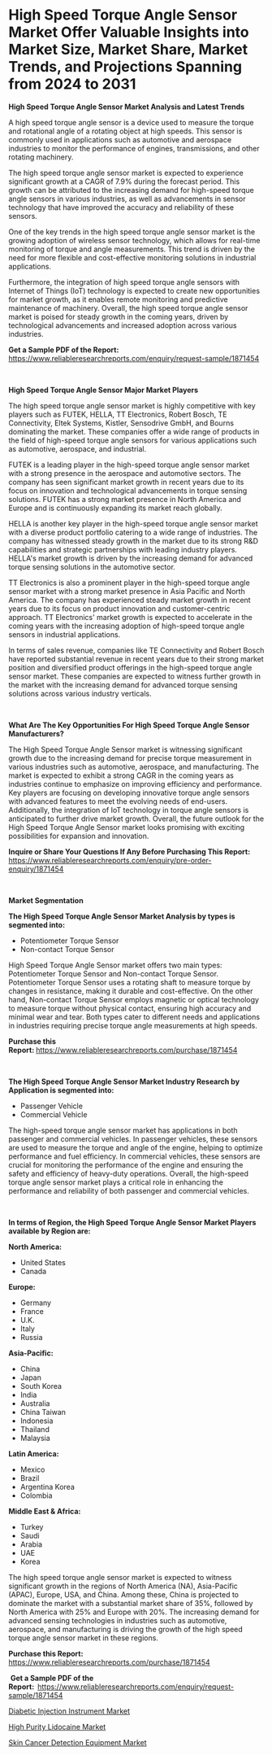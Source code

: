 <p><h1>High Speed Torque Angle Sensor Market Offer Valuable Insights into Market Size, Market Share, Market Trends, and Projections Spanning from 2024 to 2031</h1></p><p><strong>High Speed Torque Angle Sensor Market Analysis and Latest Trends</strong></p>
<p><p>A high speed torque angle sensor is a device used to measure the torque and rotational angle of a rotating object at high speeds. This sensor is commonly used in applications such as automotive and aerospace industries to monitor the performance of engines, transmissions, and other rotating machinery.</p><p>The high speed torque angle sensor market is expected to experience significant growth at a CAGR of 7.9% during the forecast period. This growth can be attributed to the increasing demand for high-speed torque angle sensors in various industries, as well as advancements in sensor technology that have improved the accuracy and reliability of these sensors.</p><p>One of the key trends in the high speed torque angle sensor market is the growing adoption of wireless sensor technology, which allows for real-time monitoring of torque and angle measurements. This trend is driven by the need for more flexible and cost-effective monitoring solutions in industrial applications.</p><p>Furthermore, the integration of high speed torque angle sensors with Internet of Things (IoT) technology is expected to create new opportunities for market growth, as it enables remote monitoring and predictive maintenance of machinery. Overall, the high speed torque angle sensor market is poised for steady growth in the coming years, driven by technological advancements and increased adoption across various industries.</p></p>
<p><strong>Get a Sample PDF of the Report:&nbsp;</strong> <a href="https://www.reliableresearchreports.com/enquiry/request-sample/1871454">https://www.reliableresearchreports.com/enquiry/request-sample/1871454</a></p>
<p>&nbsp;</p>
<p><strong>High Speed Torque Angle Sensor Major Market Players</strong></p>
<p><p>The high speed torque angle sensor market is highly competitive with key players such as FUTEK, HELLA, TT Electronics, Robert Bosch, TE Connectivity, Eltek Systems, Kistler, Sensodrive GmbH, and Bourns dominating the market. These companies offer a wide range of products in the field of high-speed torque angle sensors for various applications such as automotive, aerospace, and industrial.</p><p>FUTEK is a leading player in the high-speed torque angle sensor market with a strong presence in the aerospace and automotive sectors. The company has seen significant market growth in recent years due to its focus on innovation and technological advancements in torque sensing solutions. FUTEK has a strong market presence in North America and Europe and is continuously expanding its market reach globally.</p><p>HELLA is another key player in the high-speed torque angle sensor market with a diverse product portfolio catering to a wide range of industries. The company has witnessed steady growth in the market due to its strong R&D capabilities and strategic partnerships with leading industry players. HELLA's market growth is driven by the increasing demand for advanced torque sensing solutions in the automotive sector.</p><p>TT Electronics is also a prominent player in the high-speed torque angle sensor market with a strong market presence in Asia Pacific and North America. The company has experienced steady market growth in recent years due to its focus on product innovation and customer-centric approach. TT Electronics' market growth is expected to accelerate in the coming years with the increasing adoption of high-speed torque angle sensors in industrial applications.</p><p>In terms of sales revenue, companies like TE Connectivity and Robert Bosch have reported substantial revenue in recent years due to their strong market position and diversified product offerings in the high-speed torque angle sensor market. These companies are expected to witness further growth in the market with the increasing demand for advanced torque sensing solutions across various industry verticals.</p></p>
<p>&nbsp;</p>
<p><strong>What Are The Key Opportunities For High Speed Torque Angle Sensor Manufacturers?</strong></p>
<p><p>The High Speed Torque Angle Sensor market is witnessing significant growth due to the increasing demand for precise torque measurement in various industries such as automotive, aerospace, and manufacturing. The market is expected to exhibit a strong CAGR in the coming years as industries continue to emphasize on improving efficiency and performance. Key players are focusing on developing innovative torque angle sensors with advanced features to meet the evolving needs of end-users. Additionally, the integration of IoT technology in torque angle sensors is anticipated to further drive market growth. Overall, the future outlook for the High Speed Torque Angle Sensor market looks promising with exciting possibilities for expansion and innovation.</p></p>
<p><strong>Inquire or Share Your Questions If Any Before Purchasing This Report:</strong> <a href="https://www.reliableresearchreports.com/enquiry/pre-order-enquiry/1871454">https://www.reliableresearchreports.com/enquiry/pre-order-enquiry/1871454</a></p>
<p>&nbsp;</p>
<p><strong>Market Segmentation</strong></p>
<p><strong>The High Speed Torque Angle Sensor Market Analysis by types is segmented into:</strong></p>
<p><ul><li>Potentiometer Torque Sensor</li><li>Non-contact Torque Sensor</li></ul></p>
<p><p>High Speed Torque Angle Sensor market offers two main types: Potentiometer Torque Sensor and Non-contact Torque Sensor. Potentiometer Torque Sensor uses a rotating shaft to measure torque by changes in resistance, making it durable and cost-effective. On the other hand, Non-contact Torque Sensor employs magnetic or optical technology to measure torque without physical contact, ensuring high accuracy and minimal wear and tear. Both types cater to different needs and applications in industries requiring precise torque angle measurements at high speeds.</p></p>
<p><strong>Purchase this Report:&nbsp;</strong><a href="https://www.reliableresearchreports.com/purchase/1871454">https://www.reliableresearchreports.com/purchase/1871454</a></p>
<p>&nbsp;</p>
<p><strong>The High Speed Torque Angle Sensor Market Industry Research by Application is segmented into:</strong></p>
<p><ul><li>Passenger Vehicle</li><li>Commercial Vehicle</li></ul></p>
<p><p>The high-speed torque angle sensor market has applications in both passenger and commercial vehicles. In passenger vehicles, these sensors are used to measure the torque and angle of the engine, helping to optimize performance and fuel efficiency. In commercial vehicles, these sensors are crucial for monitoring the performance of the engine and ensuring the safety and efficiency of heavy-duty operations. Overall, the high-speed torque angle sensor market plays a critical role in enhancing the performance and reliability of both passenger and commercial vehicles.</p></p>
<p>&nbsp;</p>
<p><strong>In terms of Region, the High Speed Torque Angle Sensor Market Players available by Region are:</strong></p>
<p>
    <p> <strong> North America: </strong>
        <ul>
            <li>United States</li>
            <li>Canada</li>
        </ul>
        </p> 
    <p> <strong> Europe: </strong>
        <ul>
            <li>Germany</li>
            <li>France</li>
            <li>U.K.</li>
            <li>Italy</li>
            <li>Russia</li>
        </ul>
        </p> 
    <p> <strong> Asia-Pacific: </strong>
        <ul>
            <li>China</li>
            <li>Japan</li>
            <li>South Korea</li>
            <li>India</li>
            <li>Australia</li>
            <li>China Taiwan</li>
            <li>Indonesia</li>
            <li>Thailand</li>
            <li>Malaysia</li>
        </ul>
        </p> 
    <p> <strong> Latin America: </strong>
        <ul>
            <li>Mexico</li>
            <li>Brazil</li>
            <li>Argentina Korea</li>
            <li>Colombia</li>
        </ul>
        </p> 
    <p> <strong> Middle East & Africa: </strong>
        <ul>
            <li>Turkey</li>
            <li>Saudi</li>
            <li>Arabia</li>
            <li>UAE</li>
            <li>Korea</li>
        </ul>
    </p>
    </p>
<p><p>The high speed torque angle sensor market is expected to witness significant growth in the regions of North America (NA), Asia-Pacific (APAC), Europe, USA, and China. Among these, China is projected to dominate the market with a substantial market share of 35%, followed by North America with 25% and Europe with 20%. The increasing demand for advanced sensing technologies in industries such as automotive, aerospace, and manufacturing is driving the growth of the high speed torque angle sensor market in these regions.</p></p>
<p><strong>Purchase this Report: </strong><a href="https://www.reliableresearchreports.com/purchase/1871454">https://www.reliableresearchreports.com/purchase/1871454</a></p>
<p>&nbsp;<strong>Get a Sample PDF of the Report:&nbsp;&nbsp;</strong><a href="https://www.reliableresearchreports.com/enquiry/request-sample/1871454">https://www.reliableresearchreports.com/enquiry/request-sample/1871454</a></p>
<p><strong></strong></p>
<p><p><a href="https://view.publitas.com/reportprime-1/decoding-the-diabetic-injection-instrument-market-a-deep-dive-into-the-latest-market-trends-market-segmentation-and-competitive-analysis/">Diabetic Injection Instrument Market</a></p><p><a href="https://view.publitas.com/reportprime-1/high-purity-lidocaine-market-growth-market-trends-covid-19-impact-and-forecasts-for-period-from-2023-2030/">High Purity Lidocaine Market</a></p><p><a href="https://view.publitas.com/reportprime-1/skin-cancer-detection-equipment-market-research-report-provides-critical-insights-that-can-help-shape-business-development-and-investment-strategies/">Skin Cancer Detection Equipment Market</a></p></p>